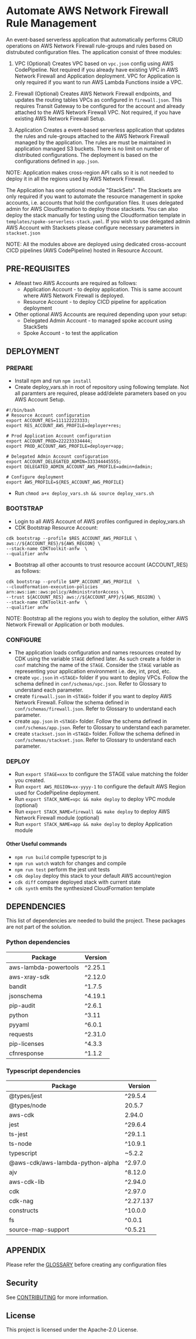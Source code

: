 # Automate AWS Network Firewall Rule Management

An event-based serverless application that automatically performs CRUD operations on AWS Network Firewall rule-groups and rules based on distrubuted configuration files. The application consist of three modules:

1. VPC (Optional)
Creates VPC based on `vpc.json` config using AWS CodePipeline. Not required if you already have existing VPC in AWS Network Firewall and Application deployment. VPC for Application is only required if you want to run AWS Lambda Functions inside a VPC.

2. Firewall (Optional)
Creates AWS Network Firewall endpoints, and updates the routing tables VPCs as configured in `firewall.json`. This requires Transit Gateway to be configured for the account and already attached to the AWS Network Firewall VPC. Not required, if you have existing AWS Network Firewall Setup.

3. Application
Creates a event-based serverless application that updates the rules and rule-groups attached to the AWS Network Firewall managed by the application. The rules are must be maintained in application managed S3 buckets. There is no limit on number of distributed configurations. The deployment is based on the configurations defined in `app.json`.

NOTE: Application makes cross-region API calls so it is not needed to deploy it in all the regions used by AWS Network Firewall. 

The Application has one optional module "StackSets". The Stacksets are only required if you want to automate the resource management in spoke accounts, i.e. accounts that hold the configuration files. It uses delegated admin for AWS Cloudformation to deploy those stacksets. You can also deploy the stack manually for testing using the Cloudformation template in `templates/spoke-serverless-stack.yaml`. If you wish to use delegated admin AWS Account with Stacksets please configure necessary parameters in `stackset.json`

NOTE: All the modules above are deployed using dedicated cross-account CICD pipelines (AWS CodePipeline) hosted in Resource Account. 

## PRE-REQUISITES

* Atleast two AWS Accounts are required as follows: 
    * Application Account - to deploy application. This is same account where AWS Network Firewall is deployed.
    * Resource Account - to deploy CICD pipeline for application deployment
* Other optional AWS Accounts are required depending upon your setup:
    * Delegated Admin Account - to managed spoke account using StackSets
    * Spoke Account - to test the application

## DEPLOYMENT

### PREPARE

* Install npm and run `npm install`
* Create deploy_vars.sh in root of repository using following template. Not all paramters are required, please add/delete parameters based on you AWS Account Setup.

```
#!/bin/bash
# Resource Account configuration
export ACCOUNT_RES=111122223333;
export RES_ACCOUNT_AWS_PROFILE=deployer+res;

# Prod Application Account configuration
export ACCOUNT_PROD=222233334444;
export PROD_ACCOUNT_AWS_PROFILE=deployer+app;

# Delegated Admin Account configuration
export ACCOUNT_DELEGATED_ADMIN=333344445555;
export DELEGATED_ADMIN_ACCOUNT_AWS_PROFILE=admin+dadmin;

# Configure deployment
export AWS_PROFILE=${RES_ACCOUNT_AWS_PROFILE}
```

* Run `chmod a+x deploy_vars.sh && source deploy_vars.sh`

### BOOTSTRAP

* Login to all AWS Account of AWS profiles configured in deploy_vars.sh
* CDK Bootstrap Resource Account:

```
cdk bootstrap --profile $RES_ACCOUNT_AWS_PROFILE \
aws://${ACCOUNT_RES}/${AWS_REGION} \
--stack-name CDKToolkit-anfw  \
--qualifier anfw
```

* Bootstrap all other accounts to trust resource account (ACCOUNT_RES) as follows:

```
cdk bootstrap --profile $APP_ACCOUNT_AWS_PROFILE  \
--cloudformation-execution-policies arn:aws:iam::aws:policy/AdministratorAccess \
--trust ${ACCOUNT_RES} aws://${ACCOUNT_APP}/${AWS_REGION} \
--stack-name CDKToolkit-anfw  \
--qualifier anfw
```

NOTE: Bootstrap all the regions you wish to deploy the solution, either AWS Network Firewall or Application or both modules.

### CONFIGURE

* The application loads configuration and names resources created by CDK using the variable `STAGE` defined later. As such create a folder in `conf` matching the name of the `STAGE`. Consider the `STAGE` variable as representing your application environment i.e. dev, int, prod, etc.
* create `vpc.json` in `<STAGE>` folder if you want to deploy VPCs. Follow the schema defined in `conf/schemas/vpc.json`. Refer to Glossary to understand each parameter.
* create `firewall.json` in `<STAGE>` folder if you want to deploy AWS Network Firewall. Follow the schema defined in `conf/schemas/firewall.json`. Refer to Glossary to understand each parameter.
* create `app.json` in `<STAGE>` folder. Follow the schema defined in `conf/schemas/app.json`. Refer to Glossary to understand each parameter.
* create `stackset.json` in `<STAGE>` folder. Follow the schema defined in `conf/schemas/stackset.json`. Refer to Glossary to understand each parameter.

### DEPLOY

* Run `export STAGE=xxx` to configure the STAGE value matching the folder you created.
* Run `export AWS_REGION=xx-yyyy-1` to configure the default AWS Region used for CodePipeline deployment.
* Run `export STACK_NAME=vpc && make deploy` to deploy VPC module (optional)
* Run `export STACK_NAME=firewall && make deploy` to deploy AWS Network Firewall module (optional)
* Run `export STACK_NAME=app && make deploy` to deploy Application module

#### Other Useful commands

* `npm run build`   compile typescript to js
* `npm run watch`   watch for changes and compile
* `npm run test`    perform the jest unit tests
* `cdk deploy`      deploy this stack to your default AWS account/region
* `cdk diff`        compare deployed stack with current state
* `cdk synth`       emits the synthesized CloudFormation template


## DEPENDENCIES

This list of dependencies are needed to build the project.
These packages are not part of the solution.

### Python dependencies

| Package | Version |
| ------- | ------- |
| aws-lambda-powertools | ^2.25.1 |
| aws-xray-sdk | ^2.12.0 |
| bandit | ^1.7.5 |
| jsonschema | ^4.19.1 |
| pip-audit | ^2.6.1 |
| python | ^3.11 |
| pyyaml | ^6.0.1 |
| requests | ^2.31.0 |
| pip-licenses | ^4.3.3 |
| cfnresponse | ^1.1.2 |

### Typescript dependencies

| Package | Version |
| ------- | ------- |
| @types/jest | ^29.5.4 |
| @types/node | 20.5.7 |
| aws-cdk | 2.94.0 |
| jest | ^29.6.4 |
| ts-jest | ^29.1.1 |
| ts-node | ^10.9.1 |
| typescript | ~5.2.2
| @aws-cdk/aws-lambda-python-alpha | ^2.97.0 |
| ajv | ^8.12.0 |
| aws-cdk-lib | ^2.94.0 |
| cdk | ^2.97.0 |
| cdk-nag | ^2.27.137 |
| constructs | ^10.0.0 |
| fs | ^0.0.1 |
| source-map-support | ^0.5.21 |

## APPENDIX

Please refer the [GLOSSARY](GLOSSARY.md) before creating any configuration files

## Security

See [CONTRIBUTING](CONTRIBUTING.md#security-issue-notifications) for more information.

## License

This project is licensed under the Apache-2.0 License.
